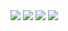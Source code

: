 <img src="https://github.com/chanivicky658/COUNTER-APP-WAQAS-AFZAL-SP21-BCS-18/blob/main/sem_project_ludo/ludo_flutter-master/SS/SCREENSHOTS/WhatsApp%20Image%202023-06-12%20at%203.22.31%20AM%20(1).jpeg">
<img src="https://github.com/chanivicky658/COUNTER-APP-WAQAS-AFZAL-SP21-BCS-18/blob/main/sem_project_ludo/ludo_flutter-master/SS/SCREENSHOTS/WhatsApp%20Image%202023-06-12%20at%203.22.31%20AM.jpeg">
<img src="https://github.com/chanivicky658/COUNTER-APP-WAQAS-AFZAL-SP21-BCS-18/blob/main/sem_project_ludo/ludo_flutter-master/SS/SCREENSHOTS/WhatsApp%20Image%202023-06-12%20at%203.22.32%20AM.jpeg">
<img src="https://github.com/chanivicky658/COUNTER-APP-WAQAS-AFZAL-SP21-BCS-18/blob/main/sem_project_ludo/ludo_flutter-master/SS/SCREENSHOTS/WhatsApp%20Image%202023-06-12%20at%203.22.32%20AM%20(1).jpeg">
